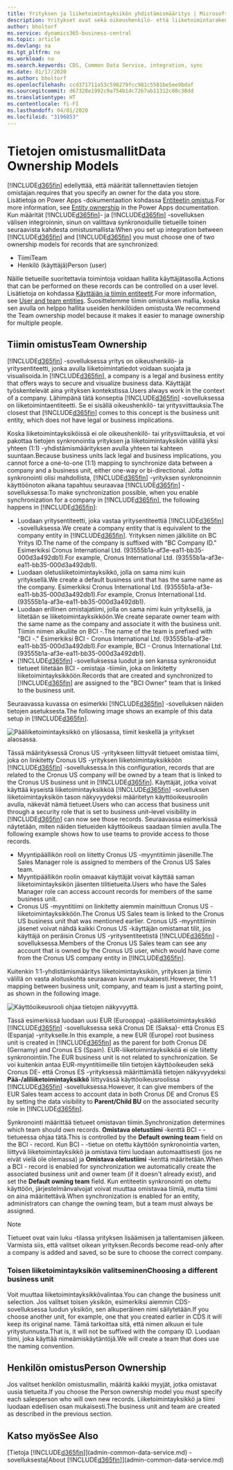 ```yaml
---
title: Yrityksen ja liiketoimintayksikön yhdistämismääritys | Microsoft Docs
description: Yritykset ovat sekä oikeushenkilö- että liiketoimintarakenteita. Niiden avulla suojataan ja visualisoidaan liiketoimintatiedot.
author: bholtorf
ms.service: dynamics365-business-central
ms.topic: article
ms.devlang: na
ms.tgt_pltfrm: na
ms.workload: na
ms.search.keywords: CDS, Common Data Service, integration, sync
ms.date: 01/17/2020
ms.author: bholtorf
ms.openlocfilehash: ccd371711a53c598279fcc981c5581be5ee9bdaf
ms.sourcegitcommit: d67328e1992c9a754b14c7267ab11312c80c38dd
ms.translationtype: HT
ms.contentlocale: fi-FI
ms.lasthandoff: 04/01/2020
ms.locfileid: "3196853"
---
```

# <a name="data-ownership-models"></a><span data-ttu-id="ec966-103">Tietojen omistusmallit</span><span class="sxs-lookup"><span data-stu-id="ec966-103">Data Ownership Models</span></span>
[!INCLUDE[d365fin](includes/cds_long_md.md)] <span data-ttu-id="ec966-104">edellyttää, että määrität tallennettavien tietojen omistajan.</span><span class="sxs-lookup"><span data-stu-id="ec966-104">requires that you specify an owner for the data you store.</span></span> <span data-ttu-id="ec966-105">Lisätietoja on Power Apps -dokumentaation kohdassa [Entiteetin omistus](https://docs.microsoft.com/powerapps/maker/common-data-service/types-of-entities#entity-ownership).</span><span class="sxs-lookup"><span data-stu-id="ec966-105">For more information, see [Entity ownership](https://docs.microsoft.com/powerapps/maker/common-data-service/types-of-entities#entity-ownership) in the Power Apps documentation.</span></span> <span data-ttu-id="ec966-106">Kun määrität [!INCLUDE[d365fin](includes/cds_long_md.md)]- ja [!INCLUDE[d365fin](includes/d365fin_md.md)] -sovelluksen välisen integroinnin, sinun on valittava synkronoiduille tietueille toinen seuraavista kahdesta omistusmallista:</span><span class="sxs-lookup"><span data-stu-id="ec966-106">When you set up integration between [!INCLUDE[d365fin](includes/cds_long_md.md)] and [!INCLUDE[d365fin](includes/d365fin_md.md)] you must choose one of two ownership models for records that are synchronized:</span></span>

* <span data-ttu-id="ec966-107">Tiimi</span><span class="sxs-lookup"><span data-stu-id="ec966-107">Team</span></span> 
* <span data-ttu-id="ec966-108">Henkilö (käyttäjä)</span><span class="sxs-lookup"><span data-stu-id="ec966-108">Person (user)</span></span>

<span data-ttu-id="ec966-109">Näille tietueille suoritettavia toimintoja voidaan hallita käyttäjätasolla.</span><span class="sxs-lookup"><span data-stu-id="ec966-109">Actions that can be performed on these records can be controlled on a user level.</span></span> <span data-ttu-id="ec966-110">Lisätietoja on kohdassa [Käyttäjän ja tiimin entiteetit](https://docs.microsoft.com/powerapps/developer/common-data-service/user-team-entities).</span><span class="sxs-lookup"><span data-stu-id="ec966-110">For more information, see [User and team entities](https://docs.microsoft.com/powerapps/developer/common-data-service/user-team-entities).</span></span> <span data-ttu-id="ec966-111">Suosittelemme tiimin omistuksen mallia, koska sen avulla on helppo hallita useiden henkilöiden omistusta.</span><span class="sxs-lookup"><span data-stu-id="ec966-111">We recommend the Team ownership model because it makes it easier to manage ownership for multiple people.</span></span>

## <a name="team-ownership"></a><span data-ttu-id="ec966-112">Tiimin omistus</span><span class="sxs-lookup"><span data-stu-id="ec966-112">Team Ownership</span></span>
<span data-ttu-id="ec966-113">[!INCLUDE[d365fin](includes/d365fin_md.md)] -sovelluksessa yritys on oikeushenkilö- ja yritysentiteetti, jonka avulla liiketoimintatiedot voidaan suojata ja visualisoida.</span><span class="sxs-lookup"><span data-stu-id="ec966-113">In [!INCLUDE[d365fin](includes/d365fin_md.md)], a company is a legal and business entity that offers ways to secure and visualize business data.</span></span> <span data-ttu-id="ec966-114">Käyttäjät työskentelevät aina yrityksen kontekstissa.</span><span class="sxs-lookup"><span data-stu-id="ec966-114">Users always work in the context of a company.</span></span> <span data-ttu-id="ec966-115">Lähimpänä tätä konseptia [!INCLUDE[d365fin](includes/cds_long_md.md)] -sovelluksessa on liiketoimintaentiteetti. Se ei sisällä oikeushenkilö- tai yritysviittauksia.</span><span class="sxs-lookup"><span data-stu-id="ec966-115">The closest that [!INCLUDE[d365fin](includes/cds_long_md.md)] comes to this concept is the business unit entity, which does not have legal or business implications.</span></span>

<span data-ttu-id="ec966-116">Koska liiketoimintayksiköissä ei ole oikeushenkilö- tai yritysviittauksia, et voi pakottaa tietojen synkronointia yrityksen ja liiketoimintayksikön välillä yksi yhteen (1:1) -yhdistämismäärityksen avulla yhteen tai kahteen suuntaan.</span><span class="sxs-lookup"><span data-stu-id="ec966-116">Because business units lack legal and business implications, you cannot force a one-to-one (1:1) mapping to synchronize data between a company and a business unit, either one-way or bi-directional.</span></span> <span data-ttu-id="ec966-117">Jotta synkronointi olisi mahdollista, [!INCLUDE[d365fin](includes/d365fin_md.md)] -yrityksen synkronoinnin käyttöönoton aikana tapahtuu seuraavaa [!INCLUDE[d365fin](includes/cds_long_md.md)] -sovelluksessa:</span><span class="sxs-lookup"><span data-stu-id="ec966-117">To make synchronization possible, when you enable synchronization for a company in [!INCLUDE[d365fin](includes/d365fin_md.md)], the following happens in [!INCLUDE[d365fin](includes/cds_long_md.md)]:</span></span>

* <span data-ttu-id="ec966-118">Luodaan yritysentiteetti, joka vastaa yritysentiteettiä [!INCLUDE[d365fin](includes/d365fin_md.md)] -sovelluksessa.</span><span class="sxs-lookup"><span data-stu-id="ec966-118">We create a company entity that is equivalent to the company entity in [!INCLUDE[d365fin](includes/d365fin_md.md)].</span></span> <span data-ttu-id="ec966-119">Yrityksen nimen jälkiliite on BC Yritys ID.</span><span class="sxs-lookup"><span data-stu-id="ec966-119">The name of the company is suffixed with "BC Company ID."</span></span> <span data-ttu-id="ec966-120">Esimerkiksi Cronus International Ltd. (93555b1a-af3e-ea11-bb35-000d3a492db1).</span><span class="sxs-lookup"><span data-stu-id="ec966-120">For example, Cronus International Ltd. (93555b1a-af3e-ea11-bb35-000d3a492db1).</span></span>
* <span data-ttu-id="ec966-121">Luodaan oletusliiketoimintayksikkö, jolla on sama nimi kuin yrityksellä.</span><span class="sxs-lookup"><span data-stu-id="ec966-121">We create a default business unit that has the same name as the company.</span></span> <span data-ttu-id="ec966-122">Esimerkiksi Cronus International Ltd. (93555b1a-af3e-ea11-bb35-000d3a492db1).</span><span class="sxs-lookup"><span data-stu-id="ec966-122">For example, Cronus International Ltd. (93555b1a-af3e-ea11-bb35-000d3a492db1).</span></span>
* <span data-ttu-id="ec966-123">Luodaan erillinen omistajatiimi, jolla on sama nimi kuin yrityksellä, ja liitetään se liiketoimintayksikköön.</span><span class="sxs-lookup"><span data-stu-id="ec966-123">We create separate owner team with the same name as the company and associate it with the business unit.</span></span> <span data-ttu-id="ec966-124">Tiimin nimen alkuliite on BCI -.</span><span class="sxs-lookup"><span data-stu-id="ec966-124">The name of the team is prefixed with "BCI -."</span></span> <span data-ttu-id="ec966-125">Esimerkiksi BCI - Cronus International Ltd. (93555b1a-af3e-ea11-bb35-000d3a492db1).</span><span class="sxs-lookup"><span data-stu-id="ec966-125">For example, BCI - Cronus International Ltd. (93555b1a-af3e-ea11-bb35-000d3a492db1).</span></span>
* <span data-ttu-id="ec966-126">[!INCLUDE[d365fin](includes/cds_long_md.md)] -sovelluksessa luodut ja sen kanssa synkronoidut tietueet liitetään BCI - omistaja -tiimiin, joka on linkitetty liiketoimintayksikköön.</span><span class="sxs-lookup"><span data-stu-id="ec966-126">Records that are created and synchronized to [!INCLUDE[d365fin](includes/cds_long_md.md)] are assigned to the "BCI Owner" team that is linked to the business unit.</span></span>

<span data-ttu-id="ec966-127">Seuraavassa kuvassa on esimerkki [!INCLUDE[d365fin](includes/cds_long_md.md)] -sovelluksen näiden tietojen asetuksesta.</span><span class="sxs-lookup"><span data-stu-id="ec966-127">The following image shows an example of this data setup in [!INCLUDE[d365fin](includes/cds_long_md.md)].</span></span>

![Pääliiketoimintayksikkö on yläosassa, tiimit keskellä ja yritykset alaosassa.](media/cds_bu_team_company.png)

<span data-ttu-id="ec966-129">Tässä määrityksessä Cronus US -yritykseen liittyvät tietueet omistaa tiimi, joka on linkitetty Cronus US -yrityksen <ID> liiketoimintayksikköön [!INCLUDE[d365fin](includes/cds_long_md.md)] -sovelluksessa.</span><span class="sxs-lookup"><span data-stu-id="ec966-129">In this configuration, records that are related to the Cronus US company will be owned by a team that is linked to the Cronus US <ID> business unit in [!INCLUDE[d365fin](includes/cds_long_md.md)].</span></span> <span data-ttu-id="ec966-130">Käyttäjät, jotka voivat käyttää kyseistä liiketoimintayksikköä [!INCLUDE[d365fin](includes/cds_long_md.md)] -sovelluksen liiketoimintayksikön tason näkyvyydeksi määritetyn käyttöoikeusroolin avulla, näkevät nämä tietueet.</span><span class="sxs-lookup"><span data-stu-id="ec966-130">Users who can access that business unit through a security role that is set to business unit–level visibility in [!INCLUDE[d365fin](includes/cds_long_md.md)] can now see those records.</span></span> <span data-ttu-id="ec966-131">Seuraavassa esimerkissä näytetään, miten näiden tietueiden käyttöoikeus saadaan tiimien avulla.</span><span class="sxs-lookup"><span data-stu-id="ec966-131">The following example shows how to use teams to provide access to those records.</span></span>

* <span data-ttu-id="ec966-132">Myyntipäällikön rooli on liitetty Cronus US -myyntitiimin jäsenille.</span><span class="sxs-lookup"><span data-stu-id="ec966-132">The Sales Manager role is assigned to members of the Cronus US Sales team.</span></span>
* <span data-ttu-id="ec966-133">Myyntipäällikön roolin omaavat käyttäjät voivat käyttää saman liiketoimintayksikön jäsenten tilitietueita.</span><span class="sxs-lookup"><span data-stu-id="ec966-133">Users who have the Sales Manager role can access account records for members of the same business unit.</span></span>
* <span data-ttu-id="ec966-134">Cronus US -myyntitiimi on linkitetty aiemmin mainittuun Cronus US -liiketoimintayksikköön.</span><span class="sxs-lookup"><span data-stu-id="ec966-134">The Cronus US Sales team is linked to the Cronus US business unit that was mentioned earlier.</span></span> <span data-ttu-id="ec966-135">Cronus US -myyntitiimin jäsenet voivat nähdä kaikki Cronus US <ID> -käyttäjän omistamat tilit, jos käyttäjä on peräisin Cronus US -yritysentiteetistä [!INCLUDE[d365fin](includes/d365fin_md.md)] -sovelluksessa.</span><span class="sxs-lookup"><span data-stu-id="ec966-135">Members of the Cronus US Sales team can see any account that is owned by the Cronus US <ID> user, which would have come from the Cronus US company entity in [!INCLUDE[d365fin](includes/d365fin_md.md)].</span></span>

<span data-ttu-id="ec966-136">Kuitenkin 1:1-yhdistämismääritys liiketoimintayksikön, yrityksen ja tiimin välillä on vasta aloituskohta seuraavan kuvan mukaisesti.</span><span class="sxs-lookup"><span data-stu-id="ec966-136">However, the 1:1 mapping between business unit, company, and team is just a starting point, as shown in the following image.</span></span>

![Käyttöoikeusrooli ohjaa tietojen näkyvyyttä.](media/cds_bu_team_company_2.png)

<span data-ttu-id="ec966-138">Tässä esimerkissä luodaan uusi EUR (Eurooppa) -pääliiketoimintayksikkö [!INCLUDE[d365fin](includes/cds_long_md.md)] -sovelluksessa sekä Cronus DE (Saksa)- että Cronus ES (Espanja) -yritykselle.</span><span class="sxs-lookup"><span data-stu-id="ec966-138">In this example, a new EUR (Europe) root business unit is created in [!INCLUDE[d365fin](includes/cds_long_md.md)] as the parent for both Cronus DE (Gernamy) and Cronus ES (Spain).</span></span> <span data-ttu-id="ec966-139">EUR-liiketoimintayksikköä ei ole liitetty synkronointiin.</span><span class="sxs-lookup"><span data-stu-id="ec966-139">The EUR business unit is not related to synchronization.</span></span> <span data-ttu-id="ec966-140">Se voi kuitenkin antaa EUR-myyntitiimeille tilin tietojen käyttöoikeuden sekä Cronus DE- että Cronus ES -yrityksessä määrittämällä tietojen näkyvyydeksi **Pää-/aliliiketoimintayksikkö** liittyvässä käyttöoikeusroolissa [!INCLUDE[d365fin](includes/cds_long_md.md)] -sovelluksessa.</span><span class="sxs-lookup"><span data-stu-id="ec966-140">However, it can give members of the EUR Sales team access to account data in both Cronus DE and Cronus ES by setting the data visibility to **Parent/Child BU** on the associated security role in [!INCLUDE[d365fin](includes/cds_long_md.md)].</span></span>

<span data-ttu-id="ec966-141">Synkronointi määrittää tietueet omistavan tiimin.</span><span class="sxs-lookup"><span data-stu-id="ec966-141">Synchronization determines which team should own records.</span></span> <span data-ttu-id="ec966-142">**Omistava oletustiimi** -kenttä BCI - <ID> -tietueessa ohjaa tätä.</span><span class="sxs-lookup"><span data-stu-id="ec966-142">This is controlled by the **Default owning team** field on the BCI - <ID> record.</span></span> <span data-ttu-id="ec966-143">Kun BCI - <ID> -tietue on otettu käyttöön synkronointia varten, liittyvä liiketoimintayksikkö ja omistava tiimi luodaan automaattisesti (jos ne eivät vielä ole olemassa) ja **Omistava oletustiimi** -kenttä määritetään.</span><span class="sxs-lookup"><span data-stu-id="ec966-143">When a BCI - <ID> record is enabled for synchronization we automatically create the associated business unit and owner team (if it doesn't already exist), and set the **Default owning team** field.</span></span> <span data-ttu-id="ec966-144">Kun entiteetin synkronointi on otettu käyttöön, järjestelmänvalvojat voivat muuttaa omistavaa tiimiä, mutta tiimi on aina määritettävä.</span><span class="sxs-lookup"><span data-stu-id="ec966-144">When synchronization is enabled for an entity, administrators can change the owning team, but a team must always be assigned.</span></span>

> [!NOTE]
> <span data-ttu-id="ec966-145">Tietueet ovat vain luku -tilassa yrityksen lisäämisen ja tallentamisen jälkeen. Varmista siis, että valitset oikean yrityksen.</span><span class="sxs-lookup"><span data-stu-id="ec966-145">Records become read-only after a company is added and saved, so be sure to choose the correct company.</span></span>

### <a name="choosing-a-different-business-unit"></a><span data-ttu-id="ec966-146">Toisen liiketoimintayksikön valitseminen</span><span class="sxs-lookup"><span data-stu-id="ec966-146">Choosing a different business unit</span></span>
<span data-ttu-id="ec966-147">Voit muuttaa liiketoimintayksikkövalintaa.</span><span class="sxs-lookup"><span data-stu-id="ec966-147">You can change the business unit selection.</span></span> <span data-ttu-id="ec966-148">Jos valitset toisen yksikön, esimerkiksi aiemmin CDS-sovelluksessa luodun yksikön, sen alkuperäinen nimi säilytetään.</span><span class="sxs-lookup"><span data-stu-id="ec966-148">If you choose another unit, for example, one that you created earlier in CDS it will keep its original name.</span></span> <span data-ttu-id="ec966-149">Tämä tarkoittaa sitä, että nimen alkuun ei tule yritystunnusta.</span><span class="sxs-lookup"><span data-stu-id="ec966-149">That is, it will not be suffixed with the company ID.</span></span> <span data-ttu-id="ec966-150">Luodaan tiimi, joka käyttää nimeämiskäytäntöjä.</span><span class="sxs-lookup"><span data-stu-id="ec966-150">We will create a team that does use the naming convention.</span></span>

## <a name="person-ownership"></a><span data-ttu-id="ec966-151">Henkilön omistus</span><span class="sxs-lookup"><span data-stu-id="ec966-151">Person Ownership</span></span>
<span data-ttu-id="ec966-152">Jos valitset henkilön omistusmallin, määritä kaikki myyjät, jotka omistavat uusia tietueita.</span><span class="sxs-lookup"><span data-stu-id="ec966-152">If you choose the Person ownership model you must specify each salesperson who will own new records.</span></span> <span data-ttu-id="ec966-153">Liiketoimintayksikkö ja tiimi luodaan edellisen osan mukaisesti.</span><span class="sxs-lookup"><span data-stu-id="ec966-153">The business unit and team are created as described in the previous section.</span></span>  

## <a name="see-also"></a><span data-ttu-id="ec966-154">Katso myös</span><span class="sxs-lookup"><span data-stu-id="ec966-154">See Also</span></span>
<span data-ttu-id="ec966-155">[Tietoja [!INCLUDE[d365fin](includes/cds_long_md.md)]](admin-common-data-service.md) -sovelluksesta</span><span class="sxs-lookup"><span data-stu-id="ec966-155">[About [!INCLUDE[d365fin](includes/cds_long_md.md)]](admin-common-data-service.md)</span></span>